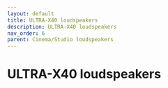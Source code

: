 ```yaml
---
layout: default
title: ULTRA-X40 loudspeakers
description: ULTRA-X40 loudspeakers
nav_order: 6
parent: Cinema/Studio loudspeakers
---
```


# ULTRA-X40 loudspeakers